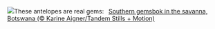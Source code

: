 ![](https://www.bing.com/th?id=OHR.GemsbokBotswana_EN-US7126985499_UHD.jpg&w=1000)These antelopes are real gems:&nbsp;&ensp;[Southern gemsbok in the savanna, Botswana (© Karine Aigner/Tandem Stills + Motion)](https://www.bing.com/th?id=OHR.GemsbokBotswana_EN-US7126985499_UHD.jpg)
<br><br/>
